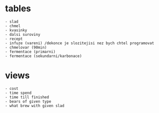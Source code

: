 # tables
    - slad
    - chmel
    - kvasinky
    - dalsi suroviny
    - recept
    - infuze (vareni) /dekonce je slozitejisi nez bych chtel programovat
    - chmelovar (90min)
    - fermentace (primarni)
    - fermentace (sekundarni/karbonace)

# views
    - cost
    - time spend
    - time till finished
    - bears of given type 
    - what brew with given slad 